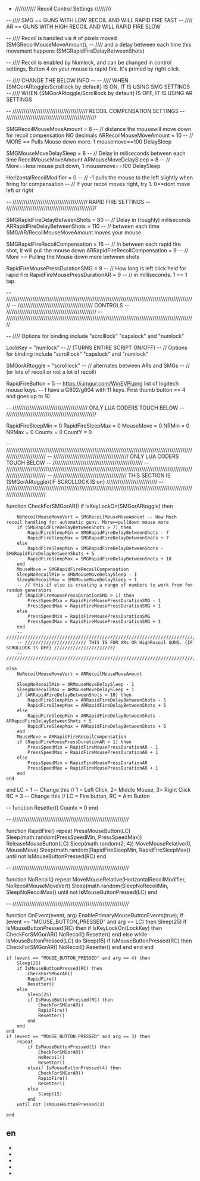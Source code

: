 - /////////// Recoil Control Settings  /////////
 
-- //// SMG == GUNS WITH LOW RECOIL AND WILL RAPID FIRE FAST 
-- //// AR == GUNS WITH HIGH RECOIL AND WILL RAPID FIRE SLOW
 
-- //// Recoil is handled via # of pixels moved (SMGRecoilMouseMoveAmount), 
-- //// and a delay between each time this movement happens (SMGRapidFireDelayBetweenShots)
 
-- //// Recoil is enabled by Numlock, and can be changed in control settings, Button 4 on your mouse is rapid fire. It's primed by right click.
 
-- //// CHANGE THE BELOW INFO -- 
-- //// WHEN {SMGorARtoggle/Scrolllock by default} IS ON,    IT IS USING SMG SETTINGS
-- //// WHEN {SMGorARtoggle/Scrolllock by default} IS OFF,   IT IS USING AR SETTINGS
 
-- //////////////////////////////////////// RECOIL COMPENSATION SETTINGS -- ////////////////////////////////////////////////
 
 
SMGRecoilMouseMoveAmount    = 8  --           // distance the mousewill move down for recoil compensation NO decimals
ARRecoilMouseMoveAmount     = 10 --           // MORE == Pulls Mouse down more. 1 mousemove==100 DelaySleep
 
SMGMouseMoveDelaySleep      = 8  --           // Delay in miliseconds between each time RecoilMouseMoveAmount
ARMouseMoveDelaySleep       = 8  --           //  More==less mouse pull down, 1 mousemove==100 DelaySleep
 
HorizontalRecoilModifier    = 0  --           // -1 pulls the mouse to the left slightly when firing for compensation
--                                            // If your recoil moves right, try 1. 0==dont move left or right
 
-- //////////////////////////////////////// RAPID FIRE SETTINGS -- ////////////////////////////////////////////////
 
SMGRapidFireDelayBetweenShots   = 80 --      // Delay in (roughly) miliseconds 
ARRapidFireDelayBetweenShots    = 110 --     // between each time SMG/AR/RecoilMouseMoveAmount moves your mouse  
 
SMGRapidFireRecoilCompensation  = 16 --      // In between each rapid fire shot, it will pull the mouse down
ARRapidFireRecoilCompensation   = 9 --       // More == Pulling the Mouse down more between shots
 
RapidFireMousePressDurationSMG  = 9 --       // How long is left click held for rapid fire
RapidFireMousePressDurationAR   = 9 --       //  in milliseconds. 1 == 1 tap
 
-- ///////////////////////////////////////////////////////////////////////////////////////////////////// 
-- //////////////////////////////////////// CONTROLS -- ////////////////////////////////////////////////
-- ///////////////////////////////////////////////////////////////////////////////////////////////////// 
 
-- //// Options for binding include "scrolllock" "capslock" and "numlock" 
 
LockKey = "numlock"             --    // (TURNS ENTIRE SCRIPT ON/OFF) 
--                                    // Options for binding include "scrolllock" "capslock" and "numlock" 
 
SMGorARtoggle = "scrolllock"    --    // alternates between ARs and SMGs 
--                                    //  (or lots of recoil or not a lot of  recoil)
 
RapidFireButton = 5 --       https://i.imgur.com/WinEVPi.png list of logitech mouse keys. 
--                           I have a G602/g604 with 11 keys. First thumb button == 4 and goes up to 10
 
-- //////////////////////////////////////// ONLY LUA CODERS TOUCH BELOW -- ////////////////////////////////////////////////
 
RapidFireSleepMin = 0
RapidFireSleepMax = 0
MouseMove = 0
NRMin = 0
NRMax = 0
Countx = 0
CountY = 0
 
-- ////////////////////////////////////////////////////////////////////////////////////////////////////////////////////////
-- //////////////////////////////////////// ONLY LUA CODERS TOUCH BELOW -- ////////////////////////////////////////////////
-- ////////////////////////////////////////////////////////////////////////////////////////////////////////////////////////
-- /////////////////////////////////////// THIS SECTION IS (SMGorARtoggle){IF SCROLLOCK IS on}  ///////////////////////////
-- //////////////////////////////////////////////////////////////////////////////////////////////////////////////////////// 
 
function CheckForSMGorAR()
    if IsKeyLockOn(SMGorARtoggle) then
 
        NoRecoilMouseMoveVert = SMGRecoilMouseMoveAmount -- How Much recoil handling for automatic guns. More==pulldown mouse more
        if (SMGRapidFireDelayBetweenShots > 7) then
            RapidFireSleepMin = SMGRapidFireDelayBetweenShots - 7
            RapidFireSleepMax = SMGRapidFireDelayBetweenShots + 7
        else
            RapidFireSleepMin = SMGRapidFireDelayBetweenShots - SMGRapidFireDelayBetweenShots + 5
            RapidFireSleepMax = SMGRapidFireDelayBetweenShots + 10
        end
        MouseMove = SMGRapidFireRecoilCompensation
        SleepNoRecoilMin = SMGMouseMoveDelaySleep - 1
        SleepNoRecoilMax = SMGMouseMoveDelaySleep + 1
        -- // this if else is creating a range of numbers to work from for random generators
        if (RapidFireMousePressDurationSMG > 1) then
            PressSpeedMin = RapidFireMousePressDurationSMG - 1
            PressSpeedMax = RapidFireMousePressDurationSMG + 1
        else
            PressSpeedMin = RapidFireMousePressDurationSMG
            PressSpeedMax = RapidFireMousePressDurationSMG + 1
        end
        -- ////////////////////////////////////////////////////////////////////////////////////////////////////////////////////////
        -- /////////////////////// THIS IS FOR ARs OR HighRecoil GUNS. {IF SCROLLOCK IS OFF} ///////////////////////
        -- ////////////////////////////////////////////////////////////////////////////////////////////////////////////////////////
 
    else
        NoRecoilMouseMoveVert = ARRecoilMouseMoveAmount
 
        SleepNoRecoilMin = ARMouseMoveDelaySleep - 1
        SleepNoRecoilMax = ARMouseMoveDelaySleep + 1
        if (ARRapidFireDelayBetweenShots > 10) then
            RapidFireSleepMin = ARRapidFireDelayBetweenShots - 5
            RapidFireSleepMax = ARRapidFireDelayBetweenShots + 5
        else
            RapidFireSleepMin = ARRapidFireDelayBetweenShots - ARRapidFireDelayBetweenShots + 5
            RapidFireSleepMax = ARRapidFireDelayBetweenShots + 5
        end
        MouseMove = ARRapidFireRecoilCompensation
        if (RapidFireMousePressDurationAR > 1) then
            PressSpeedMin = RapidFireMousePressDurationAR - 1
            PressSpeedMax = RapidFireMousePressDurationAR + 1
        else
            PressSpeedMin = RapidFireMousePressDurationAR
            PressSpeedMax = RapidFireMousePressDurationAR + 1
        end
    end
end
LC = 1 -- Change this   // 1 = Left Click, 2= Middle Mouse, 3= Right Click
RC = 3 -- Change this   // LC = Fire button, RC = Aim Button
 
-- 
function Resetter()
    Countx = 0
end
 
-- //////////////////////////////////////////////////////////////
 
function RapidFire()
    repeat
        PressMouseButton(LC)
        Sleep(math.random(PressSpeedMin, PressSpeedMax))
        ReleaseMouseButton(LC)
        Sleep(math.random(2, 4))
        MoveMouseRelative(0, MouseMove)
        Sleep(math.random(RapidFireSleepMin, RapidFireSleepMax))
    until not IsMouseButtonPressed(RC)
end
 
-- //////////////////////////////////////////////////////////////
 
function NoRecoil()
    repeat
        MoveMouseRelative(HorizontalRecoilModifier, NoRecoilMouseMoveVert)
        Sleep(math.random(SleepNoRecoilMin, SleepNoRecoilMax))
    until not IsMouseButtonPressed(LC)
end
 
-- //////////////////////////////////////////////////////////////
 
function OnEvent(event, arg)
    EnablePrimaryMouseButtonEvents(true);
    if (event == "MOUSE_BUTTON_PRESSED" and arg == LC) then
        Sleep(25)
        if IsMouseButtonPressed(RC) then
            if IsKeyLockOn(LockKey) then
                CheckForSMGorAR()
                NoRecoil()
                Resetter()
            end
        else
            while IsMouseButtonPressed(LC) do
                Sleep(15)
                if IsMouseButtonPressed(RC) then
                    CheckForSMGorAR()
                    NoRecoil()
                    Resetter()
                end
            end
        end
    end
 
    if (event == "MOUSE_BUTTON_PRESSED" and arg == 4) then
        Sleep(25)
        if IsMouseButtonPressed(RC) then
            CheckForSMGorAR()
            RapidFire()
            Resetter()
        else
            Sleep(25)
            if IsMouseButtonPressed(RC) then
                CheckForSMGorAR()
                RapidFire()
                Resetter()
            end
        end
    end
    if (event == "MOUSE_BUTTON_PRESSED" and arg == 3) then
        repeat
            if IsMouseButtonPressed(1) then
                CheckForSMGorAR()
                NoRecoil()
                Resetter()
            elseif IsMouseButtonPressed(4) then
                CheckForSMGorAR()
                RapidFire()
                Resetter()
            else
                Sleep(15)
            end
        until not IsMouseButtonPressed(3)
 
    end
en
- 
-
- 
- 
-  
-





